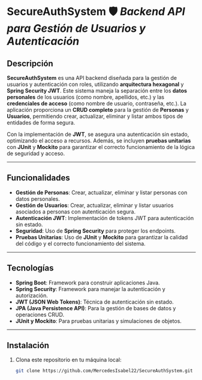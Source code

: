 # SecureAuthSystem 🛡️ *Backend API para Gestión de Usuarios y Autenticación*

## Descripción

**SecureAuthSystem** es una API backend diseñada para la gestión de usuarios y autenticación con roles, utilizando **arquitectura hexagonal** y **Spring Security JWT**. Este sistema maneja la separación entre los **datos personales** de los usuarios (como nombre, apellidos, etc.) y las **credenciales de acceso** (como nombre de usuario, contraseña, etc.). La aplicación proporciona un **CRUD completo** para la gestión de **Personas** y **Usuarios**, permitiendo crear, actualizar, eliminar y listar ambos tipos de entidades de forma segura.

Con la implementación de **JWT**, se asegura una autenticación sin estado, optimizando el acceso a recursos. Además, se incluyen **pruebas unitarias** con **JUnit** y **Mockito** para garantizar el correcto funcionamiento de la lógica de seguridad y acceso.

---

## Funcionalidades

- **Gestión de Personas**: Crear, actualizar, eliminar y listar personas con datos personales.
- **Gestión de Usuarios**: Crear, actualizar, eliminar y listar usuarios asociados a personas con autenticación segura.
- **Autenticación JWT**: Implementación de tokens JWT para autenticación sin estado.
- **Seguridad**: Uso de **Spring Security** para proteger los endpoints.
- **Pruebas Unitarias**: Uso de **JUnit** y **Mockito** para garantizar la calidad del código y el correcto funcionamiento del sistema.

---

## Tecnologías

- **Spring Boot**: Framework para construir aplicaciones Java.
- **Spring Security**: Framework para manejar la autenticación y autorización.
- **JWT (JSON Web Tokens)**: Técnica de autenticación sin estado.
- **JPA (Java Persistence API)**: Para la gestión de bases de datos y operaciones CRUD.
- **JUnit y Mockito**: Para pruebas unitarias y simulaciones de objetos.

---

## Instalación

1. Clona este repositorio en tu máquina local:
   ```bash
   git clone https://github.com/MercedesIsabel22/SecureAuthSystem.git
